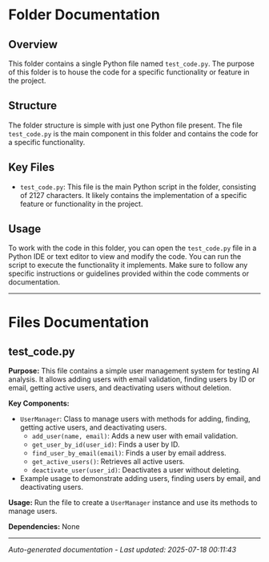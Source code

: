 # Folder Documentation

## Overview
This folder contains a single Python file named `test_code.py`. The purpose of this folder is to house the code for a specific functionality or feature in the project.

## Structure
The folder structure is simple with just one Python file present. The file `test_code.py` is the main component in this folder and contains the code for a specific functionality.

## Key Files
- `test_code.py`: This file is the main Python script in the folder, consisting of 2127 characters. It likely contains the implementation of a specific feature or functionality in the project.

## Usage
To work with the code in this folder, you can open the `test_code.py` file in a Python IDE or text editor to view and modify the code. You can run the script to execute the functionality it implements. Make sure to follow any specific instructions or guidelines provided within the code comments or documentation.

---

# Files Documentation

## test_code.py

**Purpose:** This file contains a simple user management system for testing AI analysis. It allows adding users with email validation, finding users by ID or email, getting active users, and deactivating users without deletion.

**Key Components:**
- `UserManager`: Class to manage users with methods for adding, finding, getting active users, and deactivating users.
  - `add_user(name, email)`: Adds a new user with email validation.
  - `get_user_by_id(user_id)`: Finds a user by ID.
  - `find_user_by_email(email)`: Finds a user by email address.
  - `get_active_users()`: Retrieves all active users.
  - `deactivate_user(user_id)`: Deactivates a user without deleting.
- Example usage to demonstrate adding users, finding users by email, and deactivating users.

**Usage:** Run the file to create a `UserManager` instance and use its methods to manage users.

**Dependencies:** None

---
*Auto-generated documentation - Last updated: 2025-07-18 00:11:43*
